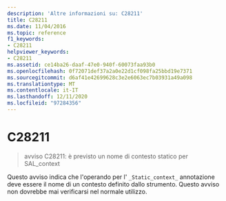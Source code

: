```yaml
---
description: 'Altre informazioni su: C28211'
title: C28211
ms.date: 11/04/2016
ms.topic: reference
f1_keywords:
- C28211
helpviewer_keywords:
- C28211
ms.assetid: ce14ba26-daaf-47e0-940f-60073faa93b0
ms.openlocfilehash: 0f72071def37a2a0e22d1cf098fa25bbd19e7371
ms.sourcegitcommit: d6af41e42699628c3e2e6063ec7b03931a49a098
ms.translationtype: MT
ms.contentlocale: it-IT
ms.lasthandoff: 12/11/2020
ms.locfileid: "97284356"
---
```

# <a name="c28211"></a>C28211

> avviso C28211: è previsto un nome di contesto statico per SAL_context

Questo avviso indica che l'operando per l' `_Static_context_` annotazione deve essere il nome di un contesto definito dallo strumento. Questo avviso non dovrebbe mai verificarsi nel normale utilizzo.
